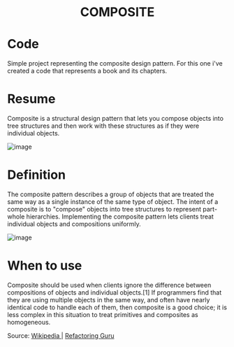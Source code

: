 <div align="center">
  <h1> COMPOSITE  </h1>
</div>

# Code

Simple project representing the composite design pattern. For this one i've created a code that represents a book and its chapters.

# Resume

Composite is a structural design pattern that lets you compose objects into tree structures and then work with these structures as if they were individual objects.

![image](https://user-images.githubusercontent.com/40416044/147929689-cc98241e-038b-49a4-a1fd-931524d59528.png)

# Definition

The composite pattern describes a group of objects that are treated the same way as a single instance of the same type of object. The intent of a composite is to "compose" objects into tree structures to represent part-whole hierarchies. Implementing the composite pattern lets clients treat individual objects and compositions uniformly.

![image](https://user-images.githubusercontent.com/40416044/147930177-897fad71-51c5-4859-84f3-384782049866.png)

# When to use
Composite should be used when clients ignore the difference between compositions of objects and individual objects.[1] If programmers find that they are using multiple objects in the same way, and often have nearly identical code to handle each of them, then composite is a good choice; it is less complex in this situation to treat primitives and composites as homogeneous.







Source: <a href="https://en.wikipedia.org/wiki/Composite_pattern"> Wikipedia </a> | <a href="https://refactoring.guru/pt-br/design-patterns/composite"> Refactoring Guru </a>
